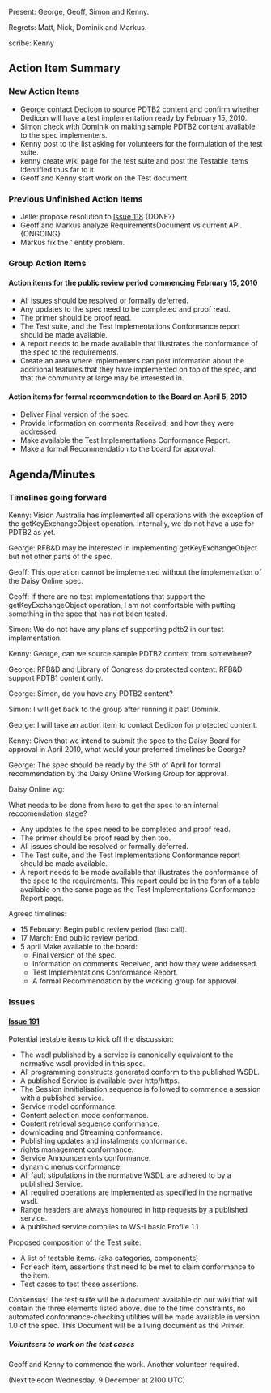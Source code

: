 Present: George, Geoff, Simon and Kenny.

Regrets: Matt, Nick, Dominik and Markus.

scribe: Kenny

## Action Item Summary ##

### New Action Items ###

  * George contact Dedicon to source PDTB2 content and confirm whether Dedicon will have a test implementation ready by February 15, 2010.
  * Simon check with Dominik on making sample PDTB2 content available to the spec implementers.
  * Kenny post to the list asking for volunteers for the formulation of the test suite.
  * kenny create wiki page for the test suite and post the Testable items identified thus far to it.
  * Geoff and Kenny start work on the Test document.

### Previous Unfinished Action Items ###

  * Jelle: propose resolution to [Issue 118](https://code.google.com/p/daisy-online-delivery/issues/detail?id=118) {DONE?}
  * Geoff and Markus analyze RequirementsDocument vs current API. {ONGOING}
  * Markus fix the &apos; entity problem.

### Group Action Items ###

#### Action items for the public review period commencing February 15, 2010 ####

  * All issues should be resolved or formally deferred.
  * Any updates to the spec need to be completed and proof read.
  * The primer should be proof read.
  * The Test suite, and the Test Implementations Conformance report should be made available.
  * A report needs to be made available that illustrates the conformance of the spec to the requirements.
  * Create an area where implementers can post information about the additional features that they have implemented on top of the spec, and that the community at large may be interested in.

#### Action items for formal recommendation to the Board on April 5, 2010 ####

  * Deliver Final version of the spec.
  * Provide Information on comments Received, and how they were addressed.
  * Make available the Test Implementations Conformance Report.
  * Make a formal Recommendation to the board for approval.

## Agenda/Minutes ##

### Timelines going forward ###

Kenny: Vision Australia has implemented all operations with the exception of the getKeyExchangeObject operation. Internally, we do not have a use for PDTB2 as yet.

George: RFB&D may be interested in implementing getKeyExchangeObject but not other parts of the spec.

Geoff: This operation cannot be implemented without the implementation of the Daisy Online spec.

Geoff: If there are no test implementations that support the getKeyExchangeObject operation, I am not comfortable with putting something in the spec that has not been tested.

Simon: We do not have any plans of supporting pdtb2 in our test implementation.

Kenny: George, can we source sample PDTB2 content from somewhere?

George: RFB&D and Library of Congress do protected content. RFB&D support PDTB1 content only.

George: Simon, do you have any PDTB2 content?


Simon: I will get back to the group after running it past Dominik.

George: I will take an action item to contact Dedicon for protected content.

Kenny: Given that we intend to submit the spec to the Daisy Board for approval in April 2010, what would your preferred timelines be George?

George: The spec should be ready by the 5th of April for formal recommendation by the Daisy Online Working Group for approval.

Daisy Online wg:

What needs to be done from here to get the spec to an internal reccomendation stage?
  * Any updates to the spec need to be completed and proof read.
  * The primer should be proof read by then too.
  * All issues should be resolved or formally deferred.
  * The Test suite, and the Test Implementations Conformance report should be made available.
  * A report needs to be made available that illustrates the conformance of the spec to the requirements. This report could be in the form of a table available on the same page as the Test Implementations Conformance Report page.

Agreed timelines:

  * 15 February: Begin public review period (last call).
  * 17 March: End public review period.
  * 5 april Make available to the board:
    * Final version of the spec.
    * Information on comments Received, and how they were addressed.
    * Test Implementations Conformance Report.
    * A formal Recommendation by the working group for approval.

### Issues ###

#### [Issue 191](https://code.google.com/p/daisy-online-delivery/issues/detail?id=191) ####

Potential testable items to kick off the discussion:

  * The wsdl published by a service is canonically equivalent to the normative wsdl provided in this spec.
  * All programming constructs generated conform to the published WSDL.
  * A published Service is available over http/https.
  * The Session innitialisation sequence is followed to commence a session with a published service.
  * Service model conformance.
  * Content selection mode conformance.
  * Content retrieval sequence conformance.
  * downloading and Streaming conformance.
  * Publishing updates and instalments conformance.
  * rights management conformance.
  * Service Announcements conformance.
  * dynamic menus conformance.
  * All fault stipulations in the normative WSDL are adhered to by a published Service.
  * All required operations are implemented as specified in the normative wsdl.
  * Range headers are always honoured in http requests by a published service.
  * A published service complies to WS-I basic  Profile 1.1

Proposed composition of the Test suite:

  * A list of testable items. (aka categories, components)
  * For each item, assertions that need to be met to claim conformance to the item.
  * Test cases to test these assertions.

Consensus: The test suite will be a document available on our wiki that will contain the three elements listed above. due to the time constraints, no automated conformance-checking utilities will be made available in version 1.0 of the spec. This Document will be a living document as the Primer.

##### Volunteers to work on the test cases #####

Geoff and Kenny to commence the work. Another volunteer required.

(Next telecon Wednesday, 9 December at 2100 UTC)